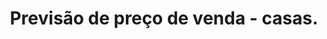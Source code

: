 <h1 align="center"> Previsão de preço de venda - casas. </h1>

<h2 Projeto que busca prever preço de venda de casas usando regressão linear. </h>
<h3 Nesse projeto testo o desempenho do modelo quando acrescentadas mais features, e quando retiradas outras. </h3>
